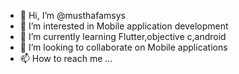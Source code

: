 - 👋 Hi, I’m @musthafamsys
- 👀 I’m interested in Mobile application development
- 🌱 I’m currently learning Flutter,objective c,android
- 💞️ I’m looking to collaborate on Mobile applications
- 📫 How to reach me ...

<!---
musthafamsys/musthafamsys is a ✨ special ✨ repository because its `README.md` (this file) appears on your GitHub profile.
You can click the Preview link to take a look at your changes.
--->
